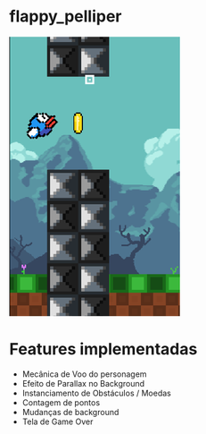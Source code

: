 # flappy_pelliper

<img height="500px" src="https://github.com/LPHBackspace/flappy_bird_clone/blob/main/imagens_readme/flappy_leo1.png"></img>

<h1>Features implementadas</h1>

- Mecânica de Voo do personagem
- Efeito de Parallax no Background
- Instanciamento de Obstáculos / Moedas
- Contagem de pontos
- Mudanças de background
- Tela de Game Over 
